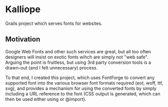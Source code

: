 # Kalliope
Grails project which serves fonts for websites.

## Motivation
Google Web Fonts and other such services are great, but all too often designers will insist on exotic fonts wihch are simply not "web safe". Arguing the point is fruitless, but using 3rd party conversion tools is a drawn-out (and I felt unnecessary) process.

To that end, I created this project, which uses FontForge to convert any supported font into the various browser font formats required (eot, woff, ttf, svg), and provides a mechanism for using the converted fonts by simply including a URL reference to the font (CSS output is generated, which can then be used either using <link> or @import).
